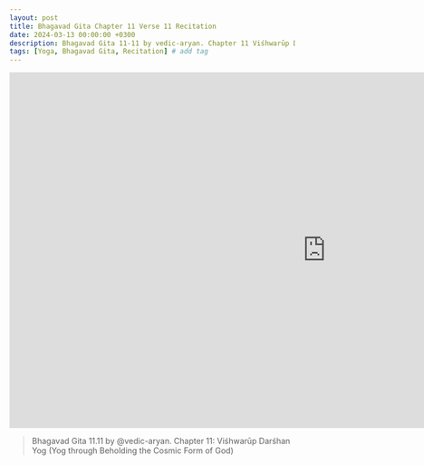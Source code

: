 ```yaml
---
layout: post
title: Bhagavad Gita Chapter 11 Verse 11 Recitation
date: 2024-03-13 00:00:00 +0300
description: Bhagavad Gita 11-11 by vedic-aryan. Chapter 11 Viśhwarūp Darśhan Yog (Yog through Beholding the Cosmic Form of God)
tags: [Yoga, Bhagavad Gita, Recitation] # add tag
---
```


<iframe width="1116" height="628" src="https://www.youtube.com/embed/6pJVI17BMiw" title="Bhagavad Gita 11.11 by Aryan Rawat" frameborder="0" allow="accelerometer; autoplay; clipboard-write; encrypted-media; gyroscope; picture-in-picture; web-share" allowfullscreen></iframe>

> Bhagavad Gita 11.11 by @vedic-aryan. Chapter 11: Viśhwarūp Darśhan Yog (Yog through Beholding the Cosmic Form of God)

